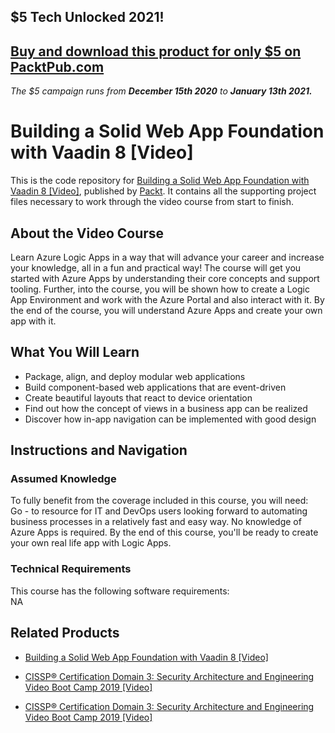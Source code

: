 ## $5 Tech Unlocked 2021!
[Buy and download this product for only $5 on PacktPub.com](https://www.packtpub.com/)
-----
*The $5 campaign         runs from __December 15th 2020__ to __January 13th 2021.__*

# Building a Solid Web App Foundation with Vaadin 8 [Video]
This is the code repository for [Building a Solid Web App Foundation with Vaadin 8 [Video]](https://www.packtpub.com/application-development/building-solid-web-app-foundation-vaadin-8-video?utm_source=github&utm_medium=repository&utm_campaign=9781788294492), published by [Packt](https://www.packtpub.com/?utm_source=github). It contains all the supporting project files necessary to work through the video course from start to finish.
## About the Video Course
Learn Azure Logic Apps in a way that will advance your career and increase your knowledge, all in a fun and practical way! The course will get you started with Azure Apps by understanding their core concepts and support tooling. Further, into the course, you will be shown how to create a Logic App Environment and work with the Azure Portal and also interact with it. By the end of the course, you will understand Azure Apps and create your own app with it.	

<H2>What You Will Learn</H2>
<DIV class=book-info-will-learn-text>
<UL>
<LI>Package, align, and deploy modular web applications 
<LI>Build component-based web applications that are event-driven 
<LI>Create beautiful layouts that react to device orientation 
<LI>Find out how the concept of views in a business app can be realized 
<LI>Discover how in-app navigation can be implemented with good design </LI></UL></DIV>

## Instructions and Navigation
### Assumed Knowledge
To fully benefit from the coverage included in this course, you will need:<br/>
Go - to resource for IT and DevOps users looking forward to automating business processes in a relatively fast and easy way. No knowledge of Azure Apps is required. By the end of this course, you'll be ready to create your own real life app with Logic Apps.	
### Technical Requirements
This course has the following software requirements:<br/>
NA

## Related Products
* [Building a Solid Web App Foundation with Vaadin 8 [Video]](https://www.packtpub.com/application-development/building-solid-web-app-foundation-vaadin-8-video?utm_source=github&utm_medium=repository&utm_campaign=9781788294492)

* [CISSP®️ Certification Domain 3: Security Architecture and Engineering Video Boot Camp 2019 [Video]](https://www.packtpub.com/application-development/cissp-certification-domain-3-security-architecture-and-engineering-video?utm_source=github&utm_medium=repository&utm_campaign=9781838646080)

* [CISSP®️ Certification Domain 3: Security Architecture and Engineering Video Boot Camp 2019 [Video]](https://www.packtpub.com/application-development/cissp-certification-domain-3-security-architecture-and-engineering-video?utm_source=github&utm_medium=repository&utm_campaign=9781838646080)


